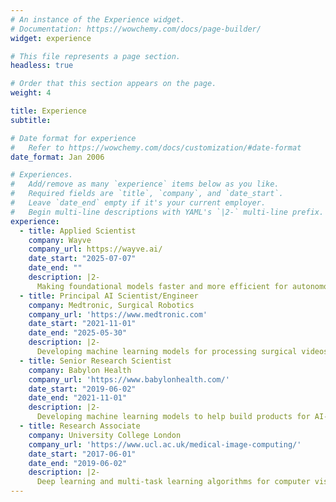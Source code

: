 ```yaml
---
# An instance of the Experience widget.
# Documentation: https://wowchemy.com/docs/page-builder/
widget: experience

# This file represents a page section.
headless: true

# Order that this section appears on the page.
weight: 4

title: Experience
subtitle:

# Date format for experience
#   Refer to https://wowchemy.com/docs/customization/#date-format
date_format: Jan 2006

# Experiences.
#   Add/remove as many `experience` items below as you like.
#   Required fields are `title`, `company`, and `date_start`.
#   Leave `date_end` empty if it's your current employer.
#   Begin multi-line descriptions with YAML's `|2-` multi-line prefix.
experience:
  - title: Applied Scientist
    company: Wayve 
    company_url: https://wayve.ai/
    date_start: "2025-07-07"
    date_end: ""
    description: |2-
      Making foundational models faster and more efficient for autonomous vehicles
  - title: Principal AI Scientist/Engineer   
    company: Medtronic, Surgical Robotics
    company_url: 'https://www.medtronic.com'
    date_start: "2021-11-01"
    date_end: "2025-05-30"
    description: |2-
      Developing machine learning models for processing surgical videos for AI-assisted surgery.
  - title: Senior Research Scientist   
    company: Babylon Health
    company_url: 'https://www.babylonhealth.com/'
    date_start: "2019-06-02"
    date_end: "2021-11-01"
    description: |2-
      Developing machine learning models to help build products for AI-driven health care.
  - title: Research Associate
    company: University College London
    company_url: 'https://www.ucl.ac.uk/medical-image-computing/'
    date_start: "2017-06-01"
    date_end: "2019-06-02"
    description: |2-
      Deep learning and multi-task learning algorithms for computer vision and medical image computing.
---
```


